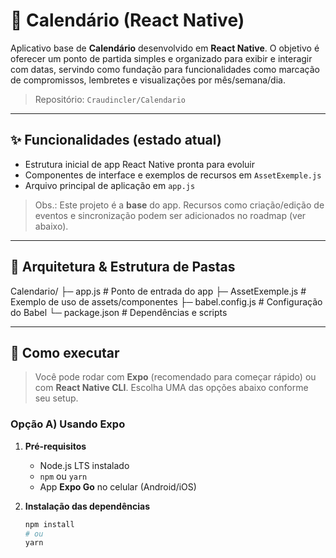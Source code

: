 # 📅 Calendário (React Native)

Aplicativo base de **Calendário** desenvolvido em **React Native**. O objetivo é oferecer um ponto de partida simples e organizado para exibir e interagir com datas, servindo como fundação para funcionalidades como marcação de compromissos, lembretes e visualizações por mês/semana/dia.

> Repositório: `Craudincler/Calendario`

---

## ✨ Funcionalidades (estado atual)

- Estrutura inicial de app React Native pronta para evoluir
- Componentes de interface e exemplos de recursos em `AssetExemple.js`
- Arquivo principal de aplicação em `app.js`

> Obs.: Este projeto é a **base** do app. Recursos como criação/edição de eventos e sincronização podem ser adicionados no roadmap (ver abaixo).

---

## 🧱 Arquitetura & Estrutura de Pastas

Calendario/
├─ app.js # Ponto de entrada do app
├─ AssetExemple.js # Exemplo de uso de assets/componentes
├─ babel.config.js # Configuração do Babel
└─ package.json # Dependências e scripts

---

## 🚀 Como executar

> Você pode rodar com **Expo** (recomendado para começar rápido) ou com **React Native CLI**. Escolha UMA das opções abaixo conforme seu setup.

### Opção A) Usando Expo

1. **Pré-requisitos**
   - Node.js LTS instalado
   - `npm` ou `yarn`
   - App **Expo Go** no celular (Android/iOS)

2. **Instalação das dependências**
   ```bash
   npm install
   # ou
   yarn
